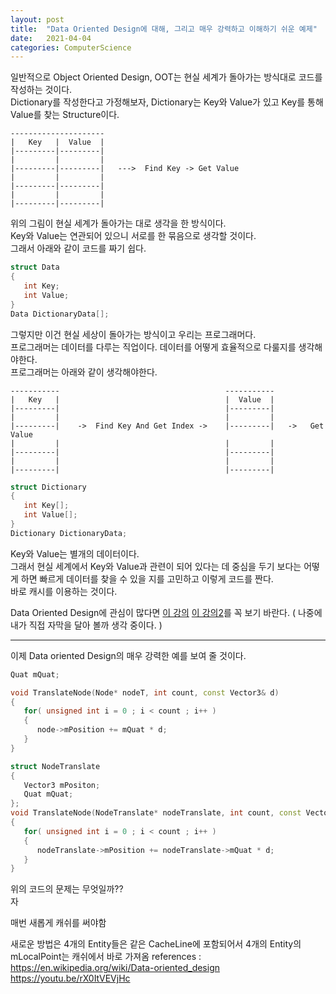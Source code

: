 ```yaml
---
layout: post
title:  "Data Oriented Design에 대해, 그리고 매우 강력하고 이해하기 쉬운 예제"
date:   2021-04-04
categories: ComputerScience
---
```


일반적으로 Object Oriented Design, OOT는 현실 세계가 돌아가는 방식대로 코드를 작성하는 것이다.       
Dictionary를 작성한다고 가정해보자, Dictionary는 Key와 Value가 있고 Key를 통해 Value를 찾는 Structure이다.    
```
---------------------
|   Key   |  Value  |
|---------|---------|
|         |         |  
|---------|---------|   --->  Find Key -> Get Value
|         |         |
|---------|---------|
|         |         |
|---------|---------|

```
위의 그림이 현실 세계가 돌아가는 대로 생각을 한 방식이다.      
Key와 Value는 연관되어 있으니 서로를 한 묶음으로 생각할 것이다.       
그래서 아래와 같이 코드를 짜기 쉽다.     
```c++
struct Data
{
   int Key;
   int Value;
}
Data DictionaryData[];
```
그렇지만 이건 현실 세상이 돌아가는 방식이고 우리는 프로그래머다.      
프로그래머는 데이터를 다루는 직업이다. 데이터를 어떻게 효율적으로 다룰지를 생각해야한다.             
프로그래머는 아래와 같이 생각해야한다.     
```
-----------                                     -----------
|   Key   |                                     |  Value  |
|---------|                                     |---------|
|         |                                     |         | 
|---------|    ->  Find Key And Get Index ->    |---------|   ->   Get Value  
|         |                                     |         |
|---------|                                     |---------|
|         |                                     |         |
|---------|                                     |---------|
```
```c++
struct Dictionary
{
   int Key[];
   int Value[];
}
Dictionary DictionaryData;
```
Key와 Value는 별개의 데이터이다.    
그래서 현실 세계에서 Key와 Value과 관련이 되어 있다는 데 중심을 두기 보다는 어떻게 하면 빠르게 데이터를 찾을 수 있을 지를 고민하고 이렇게 코드를 짠다.   
바로 캐시를 이용하는 것이다.                

Data Oriented Design에 관심이 많다면 [이 강의](https://youtu.be/rX0ItVEVjHc) [이 강의2](https://youtu.be/yy8jQgmhbAU)를 꼭 보기 바란다.  ( 나중에 내가 직접 자막을 달아 볼까 생각 중이다. )

-----------------------

이제 Data oriented Design의 매우 강력한 예를 보여 줄 것이다.

```c++
Quat mQuat;

void TranslateNode(Node* nodeT, int count, const Vector3& d)
{
   for( unsigned int i = 0 ; i < count ; i++ )
   {
      node->mPosition += mQuat * d;
   }
}
```

```c++
struct NodeTranslate
{
   Vector3 mPositon;
   Quat mQuat;
};
void TranslateNode(NodeTranslate* nodeTranslate, int count, const Vector3& d)
{
   for( unsigned int i = 0 ; i < count ; i++ )
   {
      nodeTranslate->mPosition += nodeTranslate->mQuat * d;
   }
}
```

위의 코드의 문제는 무엇일까??    
자

매번 새롭게 캐쉬를 써야함

새로운 방법은 4개의 Entity들은 같은 CacheLine에 포함되어서 4개의 Entity의 mLocalPoint는 캐쉬에서 바로 가져옴
references :        
https://en.wikipedia.org/wiki/Data-oriented_design       
https://youtu.be/rX0ItVEVjHc         
